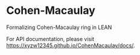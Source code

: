 # Cohen-Macaulay

Formalizing Cohen-Macaulay ring in LEAN

For API documentation, please visit https://xyzw12345.github.io/CohenMacaulay/docs/.